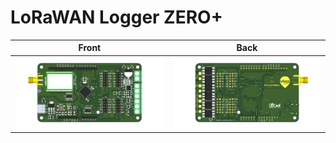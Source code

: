 # LoRaWAN Logger ZERO+
| Front | Back |
|---|---|
|![top](./Hardware/LoRaWAN_SCM_TOP.png) | ![top](./Hardware/LoRaWAN_SCM_BOTTOM.png) |
